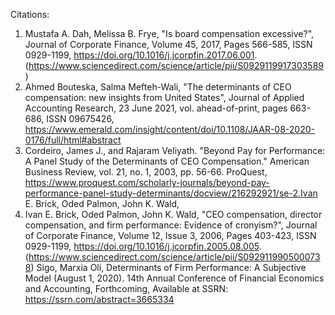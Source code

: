 Citations:
1.  Mustafa A. Dah, Melissa B. Frye, "Is board compensation excessive?", Journal of Corporate Finance, Volume 45, 2017, Pages 566-585, ISSN 0929-1199, https://doi.org/10.1016/j.jcorpfin.2017.06.001.
	(https://www.sciencedirect.com/science/article/pii/S0929119917303589)
2.  Ahmed Bouteska, Salma Mefteh-Wali, "The determinants of CEO compensation: new insights from United States", Journal of Applied Accounting Research, 23 June 2021, vol. ahead-of-print, pages 663-686, ISSN 09675426, https://www.emerald.com/insight/content/doi/10.1108/JAAR-08-2020-0176/full/html#abstract
3.  Cordeiro, James J., and Rajaram Veliyath. "Beyond Pay for Performance: A Panel Study of the Determinants of CEO Compensation." American Business Review, vol. 21, no. 1, 2003, pp. 56-66. ProQuest, https://www.proquest.com/scholarly-journals/beyond-pay-performance-panel-study-determinants/docview/216292921/se-2.Ivan E. Brick, Oded Palmon, John K. Wald,
4.  Ivan E. Brick, Oded Palmon, John K. Wald, "CEO compensation, director compensation, and firm performance: Evidence of cronyism?", Journal of Corporate Finance, Volume 12, Issue 3, 2006, Pages 403-423, ISSN 0929-1199, https://doi.org/10.1016/j.jcorpfin.2005.08.005. (https://www.sciencedirect.com/science/article/pii/S0929119905000738) 
Sigo, Marxia Oli, Determinants of Firm Performance: A Subjective Model (August 1, 2020). 14th Annual Conference of Financial Economics and Accounting, Forthcoming, Available at SSRN:  https://ssrn.com/abstract=3665334